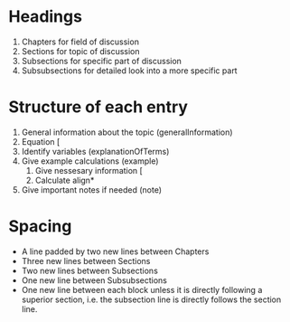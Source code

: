 # Headings
1. Chapters for field of discussion
2. Sections for topic of discussion
3. Subsections for specific part of discussion
4. Subsubsections for detailed look into a more specific part

# Structure of each entry
1. General information about the topic (generalInformation)
2. Equation \[
3. Identify variables (explanationOfTerms)
4. Give example calculations (example)
   1. Give nessesary information \[
   2. Calculate align*
5. Give important notes if needed (note)

# Spacing
- A line padded by two new lines between Chapters
- Three new lines between Sections
- Two new lines between Subsections
- One new line between Subsubsections
- One new line between each block unless it is directly following a superior section, i.e. the subsection line is directly follows the section line.